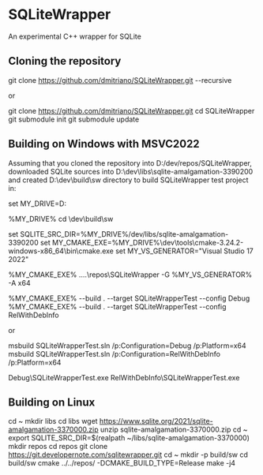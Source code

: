# SQLiteWrapper
An experimental C++ wrapper for SQLite

## Cloning the repository

git clone https://github.com/dmitriano/SQLiteWrapper.git --recursive

or

git clone https://github.com/dmitriano/SQLiteWrapper.git
cd SQLiteWrapper
git submodule init
git submodule update

## Building on Windows with MSVC2022

Assuming that you cloned the repository into D:/dev/repos/SQLiteWrapper, downloaded SQLite sources into D:\dev\libs\sqlite-amalgamation-3390200 and created D:\dev\build\sw directory to build SQLiteWrapper test project in:

set MY_DRIVE=D:

%MY_DRIVE%
cd \dev\build\sw

set SQLITE_SRC_DIR=%MY_DRIVE%/dev/libs/sqlite-amalgamation-3390200
set MY_CMAKE_EXE=%MY_DRIVE%\dev\tools\cmake-3.24.2-windows-x86_64\bin\cmake.exe
set MY_VS_GENERATOR="Visual Studio 17 2022"

%MY_CMAKE_EXE% ..\..\repos\SQLiteWrapper -G %MY_VS_GENERATOR% -A x64

%MY_CMAKE_EXE% --build . --target SQLiteWrapperTest --config Debug
%MY_CMAKE_EXE% --build . --target SQLiteWrapperTest --config RelWithDebInfo

or

msbuild SQLiteWrapperTest.sln /p:Configuration=Debug /p:Platform=x64
msbuild SQLiteWrapperTest.sln /p:Configuration=RelWithDebInfo /p:Platform=x64

Debug\SQLiteWrapperTest.exe
RelWithDebInfo\SQLiteWrapperTest.exe

## Building on Linux

cd ~
mkdir libs
cd libs
wget https://www.sqlite.org/2021/sqlite-amalgamation-3370000.zip
unzip sqlite-amalgamation-3370000.zip
cd ~
export SQLITE_SRC_DIR=$(realpath ~/libs/sqlite-amalgamation-3370000)
mkdir repos
cd repos
git clone https://git.developernote.com/sqlitewrapper.git
cd ~
mkdir -p build/sw
cd build/sw
cmake ../../repos/ -DCMAKE_BUILD_TYPE=Release
make -j4
